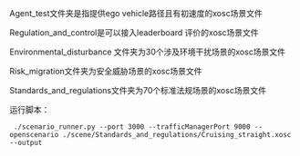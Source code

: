 Agent_test文件夹是指提供ego vehicle路径且有初速度的xosc场景文件

Regulation_and_control是可以接入leaderboard 评价的xosc场景文件

Environmental_disturbance 文件夹为30个涉及环境干扰场景的xosc场景文件

Risk_migration文件夹为安全威胁场景的xosc场景文件

Standards_and_regulations文件夹为70个标准法规场景的xosc场景文件

运行脚本：

```shell
 ./scenario_runner.py --port 3000 --trafficManagerPort 9000 --openscenario ./scene/Standards_and_regulations/Cruising_straight.xosc --output
```

